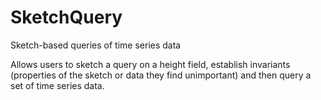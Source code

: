 # SketchQuery
Sketch-based queries of time series data

Allows users to sketch a query on a height field, establish invariants (properties of the sketch or data they find unimportant) and then query a set of time series data.
